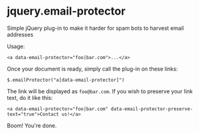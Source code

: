 jquery.email-protector
======================

Simple jQuery plug-in to make it harder for spam bots to harvest email addresses


Usage:

    <a data-email-protector="foo|bar.com">...</a>

Once your document is ready, simply call the plug-in on these links:

    $.emailProtector("a[data-email-protector]")

The link will be displayed as `foo@bar.com`. If you wish to preserve your link
text, do it like this:

    <a data-email-protector="foo|bar.com" data-email-protector-preserve-text="true">Contact us!</a>

Boom! You're done.

